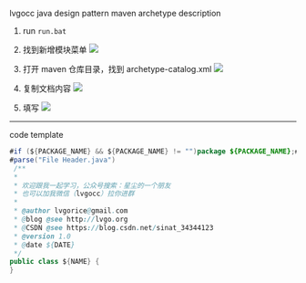 lvgocc java design pattern maven archetype description

1. run ``run.bat``

2. 找到新增模块菜单
   ![](https://i.loli.net/2020/10/18/GW1Qg5UOXoY3Mu6.png)

3. 打开 maven 仓库目录，找到 archetype-catalog.xml
   ![](https://i.loli.net/2020/10/18/XQTL6IkZNaRtcu8.png)

4. 复制文档内容
   ![](https://i.loli.net/2020/10/18/vU8CIyZ6dBANaxJ.png)

5. 填写
   ![](https://i.loli.net/2020/10/18/Skm5hszyRwIK9qr.png)

----

code template

```java
#if (${PACKAGE_NAME} && ${PACKAGE_NAME} != "")package ${PACKAGE_NAME};#end
#parse("File Header.java")
 /**
 *
 * 欢迎跟我一起学习，公众号搜索：星尘的一个朋友 
 * 也可以加我微信（lvgocc）拉你进群
 *
 * @author lvgorice@gmail.com
 * @blog @see http://lvgo.org
 * @CSDN @see https://blog.csdn.net/sinat_34344123
 * @version 1.0
 * @date ${DATE}
 */
public class ${NAME} {
}
```
